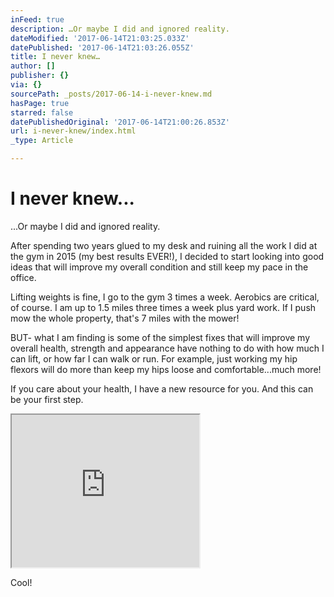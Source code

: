```yaml
---
inFeed: true
description: …Or maybe I did and ignored reality.
dateModified: '2017-06-14T21:03:25.033Z'
datePublished: '2017-06-14T21:03:26.055Z'
title: I never knew…
author: []
publisher: {}
via: {}
sourcePath: _posts/2017-06-14-i-never-knew.md
hasPage: true
starred: false
datePublishedOriginal: '2017-06-14T21:00:26.853Z'
url: i-never-knew/index.html
_type: Article

---
```

# I never knew...

...Or maybe I did and ignored reality.

After spending two years glued to my desk and ruining all the work I did at the gym in 2015 (my best results EVER!), I decided to start looking into good ideas that will improve my overall condition and still keep my pace in the office.

Lifting weights is fine, I go to the gym 3 times a week. Aerobics are critical, of course. I am up to 1.5 miles three times a week plus yard work. If I push mow the whole property, that's 7 miles with the mower!

BUT- what I am finding is some of the simplest fixes that will improve my overall health, strength and appearance have nothing to do with how much I can lift, or how far I can walk or run. For example, just working my hip flexors will do more than keep my hips loose and comfortable...much more!

If you care about your health, I have a new resource for you. And this can be your first step.

<iframe src="https://the-grid.github.io/ed-userhtml/?g=eJzLKCkpsNLXTy7KLMlMTsxJSs1LztBLzs_VL0gsKslLLSrWD430cNPPzE1MTy3WT84vAwrpJiXmgaWMDQwqjEwNdM30sgrSAf_VGjk" height="244" style=""></iframe>

Cool!